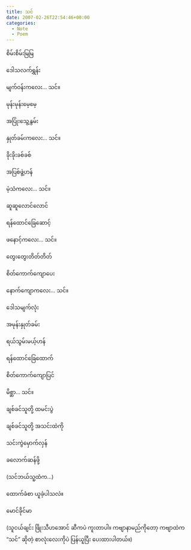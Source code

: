 ```yaml
---
title: သင်
date: 2007-02-26T22:54:46+00:00
categories:
  - Note
  - Poem
---
```

စိမ်းစိမ်းမြမြ
  
ဒေါသလက်ရွှန်း
  
မျက်ဝန်းကလေး… သင်။

မုန်းမုန်းမေ့မေ့
  
အပြုံးသွေ့နွမ်း
  
နှုတ်ခမ်းကလေး… သင်။

ခိုးခိုးခစ်ခစ်
  
အပြစ်ဖွဲ့ဟန်
  
မဲ့သံကလေး… သင်။

ဆူဆူလောင်လောင်
  
ရန်ထောင်ခြေဆောင့်
  
ဖနောင့်ကလေး… သင်။

တွေးတွေးတိတ်တိတ်
  
စိတ်ကောက်ကျောပေး
  
နောက်ကျောကလေး… သင်။

ဒေါသမျက်လုံး
  
အမုန်းနှုတ်ခမ်း
  
ရယ်သွမ်းမယ့်ဟန်
  
ရန်ထောင်ခြေထောက်
  
စိတ်ကောက်ကျောပြင်
  
မိစ္ဆာ… သင်။

ချစ်ခင်သူတို့ ထမင်းပွဲ
  
ချစ်ခင်သူတို့ အသင်းထဲကို
  
သင်းကွဲမှောက်လှန်
  
ခလောက်ဆန်ဖို့
  
(သင်ဘယ်သူ့ထံက…)
  
ထောက်ခံစာ ယူခဲ့ပါသလဲ။

မောင်ခိုင်မာ

(သူငယ်ချင်း ဖြိုးသီဟအောင် ဆီကပဲ ကူးတာပါ။ ကဗျာနာမည်ကိုတော့ ကဗျာထဲက “သင်” ဆိုတဲ့ စာလုံးလေးကိုပဲ ပြန်ယူပြီး ပေးထားပါတယ်။)